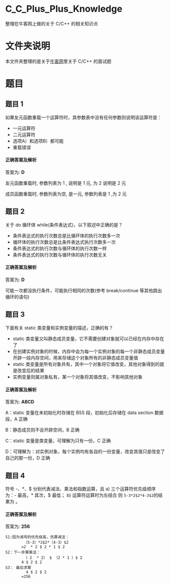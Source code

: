 # C_C_Plus_Plus_Knowledge
整理在牛客网上做的关于 C/C++ 的相关知识点

# 文件夹说明
本文件夹整理的是关于[牛客网](http://www.nowcoder.com/7651698)里关于 C/C++ 的面试题

# 题目
## 题目 1
如果友元函数重载一个运算符时，其参数表中没有任何参数则说明该运算符是：
* 一元运算符
* 二元运算符
* 选项A）和选项B）都可能
* 重载错误

#### 正确答案及解析
答案为: **D**

友元函数重载时, 参数列表为 1 , 说明是 1 元, 为 2 说明是 2 元

成员函数重载时, 参数列表为空, 是一元, 参数列表是 1 ,为 2 元

## 题目 2
关于 do 循环体 while(条件表达式)，以下叙述中正确的是？
* 条件表达式的执行次数总是比循环体的执行次数多一次
* 循环体的执行次数总是比条件表达式执行次数多一次
* 条件表达式的执行次数与循环体的执行次数一样
* 条件表达式的执行次数与循环体的执行次数无关

#### 正确答案及解析
答案为: **D**

可能一次都没执行条件，可能执行相同的次数(参考 break/continue 等其他跳出循环的语句)

## 题目 3
下面有关 static 类变量和实例变量的描述，正确的有？
* static 类变量又叫静态成员变量，它不需要创建对象就可以已经在内存中存在了
* 在创建实例对象的时候，内存中会为每一个实例对象的每一个非静态成员变量开辟一段内存空间，用来存储这个对象所有的非静态成员变量值
* static 类变量是所有对象共有，其中一个对象将它值改变，其他对象得到的就是改变后的结果
* 实例变量则属对象私有，某一个对象将其值改变，不影响其他对象

#### 正确答案及解析
答案为: **ABCD**

A：static 变量在未初始化时存储在 BSS 段，初始化后存储在 data section 数据段，A 正确

B：静态成员则不会开辟空间，B 正确

C：static 变量是类变量，可理解为只有一份，C 正确

D：可理解为：对实例对象，每个实例均有各自的一份变量，改变其值只是改变了自己的那一份，D 正确

## 题目 4
符号 -、\*、$ 分别代表减法、乘法和指数运算，且
a) 三个运算符优先级顺序为：- 最高，\* 其次，$ 最低；
b) 运算符运算时为左结合
则 `5-3*2$2*4-3$2`的结果为  。

#### 正确答案及解析
答案为: **256**

```
S1:因为减号的优先级高，先算减法：
        （5-3）*2$2*（4-3）$2
       =2  * 2 $ 2 * 1 $ 2
S2：下一步算乘法：
        （ 2  * 2） $ （2 * 1 ）$ 2
       4 $ 2 $ 2
S3： 最后求幂
         4 $ 2 $ 2
       =256
```